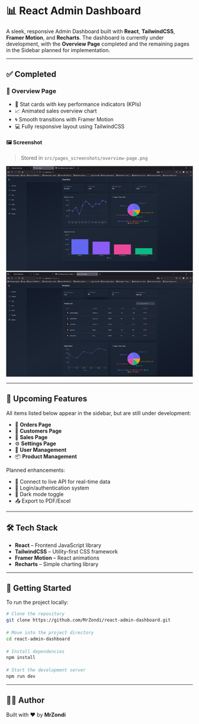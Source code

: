 
# 📊 React Admin Dashboard

A sleek, responsive Admin Dashboard built with **React**, **TailwindCSS**, **Framer Motion**, and **Recharts**. The dashboard is currently under development, with the **Overview Page** completed and the remaining pages in the Sidebar planned for implementation.

---

## ✅ Completed

### 🧭 Overview Page

- 🎯 Stat cards with key performance indicators (KPIs)
- 📈 Animated sales overview chart
- 🌀 Smooth transitions with Framer Motion
- 💻 Fully responsive layout using TailwindCSS

#### 🖼️ Screenshot
> Stored in `src/pages_screenshots/overview-page.png`

![Overview Page](./src/pages_screenshots/OverviewPage.png)
![Products Page](./src/pages_screenshots/ProductsPage.png)

---

## 🔧 Upcoming Features

All items listed below appear in the sidebar, but are still under development:

- 🛒 **Orders Page**
- 🧍 **Customers Page**
- 💸 **Sales Page**
- ⚙️ **Settings Page**
- 👤 **User Management**
- 📦 **Product Management**

Planned enhancements:

- 📡 Connect to live API for real-time data
- 🔐 Login/authentication system
- 🌙 Dark mode toggle
- 📤 Export to PDF/Excel

---

## 🛠️ Tech Stack

- **React** – Frontend JavaScript library
- **TailwindCSS** – Utility-first CSS framework
- **Framer Motion** – React animations
- **Recharts** – Simple charting library

---

## 🚀 Getting Started

To run the project locally:

```bash
# Clone the repository
git clone https://github.com/MrZondi/react-admin-dashboard.git

# Move into the project directory
cd react-admin-dashboard

# Install dependencies
npm install

# Start the development server
npm run dev
```

---

## 👨‍💻 Author

Built with ❤️ by **MrZondi**

